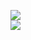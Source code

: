 [![](https://img.shields.io/badge/Made%20With-Github%20Spray-lightgrey.svg?style=for-the-badge&logo=github)](https://github.com/Annihil/github-spray#13568)  
[![](https://i.imgur.com/2DrTn0Z.gif)](https://github.com/Annihil/github-spray)